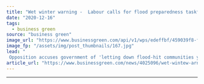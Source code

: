 ```yaml
---
title: "Wet winter warning -  Labour calls for flood preparedness taskforce"
date: "2020-12-16"
tags: 
  - business green
source: "business green"
image_url: "https://www.businessgreen.com/api/v1/wps/edeffbf/459039f8-f1dc-43d7-992a-44b0c002ae76/6/floods-cyclist-185x114.jpg"
image_fp: "/assets/img/post_thumbnails/167.jpg"
lead: "
 Opposition accuses government of 'letting down flood-hit communities yet again' as new analysis suggests flood recovery grants have not been fully distributed ..."
article_url: "https://www.businessgreen.com/news/4025096/wet-wintew-arnings-labour-calls-flood-preparedness-taskforce"
---
```


---
